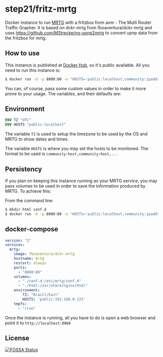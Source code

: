 # step21/fritz-mrtg


Docker instance to run [MRTG](https://oss.oetiker.ch/mrtg/) with a fritzbox from avm - The Multi Router Traffic Grapher. It is based on dckr-mrtg from fboaventura/dckr-mrtg and uses https://github.com/MStrecke/ng-upnp2mrtg to convert upnp data from the fritzbox for mrtg.

## How to use

This instance is published at [Docker Hub](https://hub.docker.com/r/step21/fritz-mrtg/), so it's public available.  All you need to run this instance is:

```bash
$ docker run -d -p 8080:80 -e "HOSTS='public:localhost,community:ipaddress'" fboaventura/dckr-mrtg
```

You can, of course, pass some custom values in order to make it more prone to your usage.  The variables, and their defaults are:

## Environment

```dockerfile
ENV TZ "UTC"
ENV HOSTS "public:localhost"
```

The variable `TZ` is used to setup the timezone to be used by the OS and MRTG to show dates and times.

The variable `HOSTS` is where you may set the hosts to be monitored.  The format to be used is `community:host,community:host,...`

## Persistency

If you plan on keeping this instance running as your MRTG service, you may pass volumes to be used in order to save the information produced by MRTG.  To achieve this:

From the command line:

```bash
$ mkdir html conf.d
$ docker run -d -p 8080:80 -e "HOSTS='public:localhost,community:ipaddress'" -v `pwd`/html:/usr/share/nginx/html -v `pwd`/conf.d:/etc/mrtg/conf.d fboaventura/dckr-mrtg
```

## docker-compose

```yaml
version: "2"
services:
  mrtg:
    image: fboaventura/dckr-mrtg
    hostname: mrtg
    restart: always
    ports:
      - "8880:80"
    volumes:
      - "./conf.d:/etc/mrtg/conf.d"
      - "./html:/usr/share/nginx/html"
    environment:
        TZ: "Brazil/East"
        HOSTS: 'public:192.168.0.123'
    tmpfs:
      - "/run"
```

Once the instance is running, all you have to do is open a web browser and point it to `http://localhost:8080`


## License
[![FOSSA Status](https://app.fossa.io/api/projects/git%2Bgithub.com%2Ffboaventura%2Fdckr-mrtg.svg?type=large)](https://app.fossa.io/projects/git%2Bgithub.com%2Ffboaventura%2Fdckr-mrtg?ref=badge_large)
